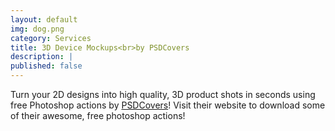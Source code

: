 ```yaml
---
layout: default
img: dog.png
category: Services
title: 3D Device Mockups<br>by PSDCovers
description: |
published: false
---
```

  Turn your 2D designs into high quality, 3D
  product shots in seconds using free Photoshop actions by [PSDCovers](http://www.psdcovers.com/)! Visit
  their website to download some of their awesome, free photoshop actions!
